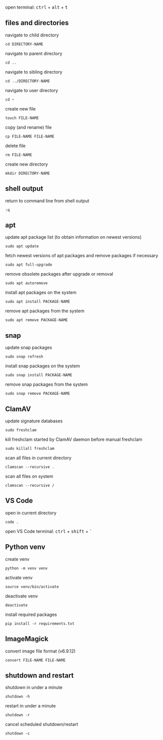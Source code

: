 open terminal: <kbd>ctrl</kbd> + <kbd>alt</kbd> + <kbd>t</kbd>
## files and directories
navigate to child directory
```shell
cd DIRECTORY-NAME
```
navigate to parent directory
```shell
cd ..
```
navigate to sibling directory
```shell
cd ../DIRECTORY-NAME
```
navigate to user directory
```shell
cd ~
```
create new file
```shell
touch FILE-NAME
```
copy (and rename) file
```shell
cp FILE-NAME FILE-NAME
```
delete file
```shell
rm FILE-NAME
```
create new directory
```shell
mkdir DIRECTORY-NAME
```
## shell output
return to command line from shell output
```shell
:q
```
## apt
update apt package list (to obtain information on newest versions)
```shell
sudo apt update
```
fetch newest versions of apt packages and remove packages if necessary
```shell
sudo apt full-upgrade
```
remove obsolete packages after upgrade or removal
```shell
sudo apt autoremove
```
install apt packages on the system
```shell
sudo apt install PACKAGE-NAME
```
remove apt packages from the system
```shell
sudo apt remove PACKAGE-NAME
```
## snap
update snap packages
```shell
sudo snap refresh
```
install snap packages on the system
```shell
sudo snap install PACKAGE-NAME
```
remove snap packages from the system
```shell
sudo snap remove PACKAGE-NAME
```
## ClamAV
update signature databases
```shell
sudo freshclam
```
kill freshclam started by ClamAV daemon before manual freshclam
```shell
sudo killall freshclam
```
scan all files in current directory
```shell
clamscan --recursive .
```
scan all files on system
```shell
clamscan --recursive /
```
## VS Code
open in current directory
```shell
code .
```
open VS Code terminal: <kbd>ctrl</kbd> + <kbd>shift</kbd> + <kbd>`</kbd>
## Python venv
create venv
```shell
python -m venv venv
```
activate venv
```shell
source venv/bin/activate
```
deactivate venv
```shell
deactivate
```
install required packages
```shell
pip install -r requirements.txt
```
## ImageMagick
convert image file format (v6.9.12)
```shell
convert FILE-NAME FILE-NAME
```
## shutdown and restart
shutdown in under a minute
```shell
shutdown -h
```
restart in under a minute
```shell
shutdown -r
```
cancel scheduled shutdown/restart
```shell
shutdown -c
```